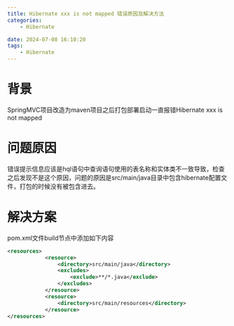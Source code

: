```yaml
---
title: Hibernate xxx is not mapped 错误原因及解决方法
categories:
	- Hibernate

date: 2024-07-08 16:10:20
tags: 
	- Hibernate
---
```

<!-- toc -->
# <span id="inline-blue">背景</span>
SpringMVC项目改造为maven项目之后打包部署启动一直报错Hibernate xxx is not mapped

# <span id="inline-blue">问题原因</span>
错误提示信息应该是hql语句中查询语句使用的表名称和实体类不一致导致，检查之后发现不是这个原因，问题的原因是src/main/java目录中包含hibernate配置文件，打包的时候没有被包含进去。

# <span id="inline-blue">解决方案</span>
pom.xml文件build节点中添加如下内容
```xml
<resources>
			<resource>
				<directory>src/main/java</directory>
				<excludes>
					<exclude>**/*.java</exclude>
				</excludes>
			</resource>
			<resource>
				<directory>src/main/resources</directory>
			</resource>
</resources>
```